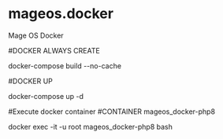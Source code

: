 # mageos.docker
Mage OS Docker

#DOCKER ALWAYS CREATE

docker-compose build --no-cache

#DOCKER UP

docker-compose up -d

#Execute docker container
#CONTAINER mageos_docker-php8


docker exec -it -u root mageos_docker-php8 bash 

